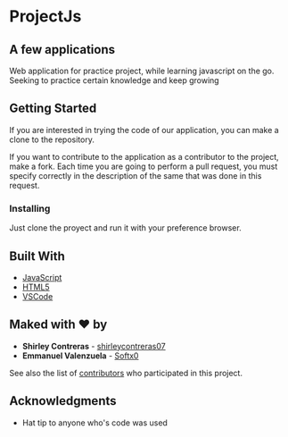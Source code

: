 # ProjectJs
## A few applications

Web application for practice project, while learning javascript on the go. Seeking to practice certain knowledge and keep growing

## Getting Started

If you are interested in trying the code of our application, you can make a clone to the repository.

If you want to contribute to the application as a contributor to the project, make a fork. Each time you are going to perform a pull request, you must specify correctly in the description of the same that was done in this request.

### Installing

Just clone the proyect and run it with your preference browser.

## Built With

* [JavaScript](https://www.javascript.com/)
* [HTML5](https://developer.mozilla.org/es/docs/Web/HTML)
* [VSCode](https://code.visualstudio.com/)

## Maked with ♥ by

* **Shirley Contreras** - [shirleycontreras07](https://github.com/shirleycontreras07)
* **Emmanuel Valenzuela** - [Softx0](https://github.com/Softx0)

See also the list of [contributors](https://github.com/Softx0/ProjectJs/contributors) who participated in this project.

## Acknowledgments

* Hat tip to anyone who's code was used
